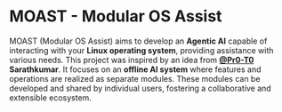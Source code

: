 # MOAST - Modular OS Assist

MOAST (Modular OS Assist) aims to develop an **Agentic AI** capable of interacting with your **Linux operating system**, providing assistance with various needs. 
This project was inspired by an idea from **[@Pr0-T0](https://github.com/Pr0-T0)** **Sarathkumar**. It focuses on an **offline AI system** where features and operations are realized as separate modules. 
These modules can be developed and shared by individual users, fostering a collaborative and extensible ecosystem.
